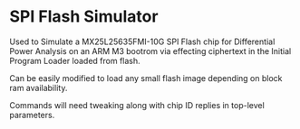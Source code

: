 # SPI Flash Simulator

Used to Simulate a MX25L25635FMI-10G SPI Flash chip for Differential Power Analysis on an ARM M3 bootrom via effecting ciphertext in the Initial Program Loader loaded from flash.

Can be easily modified to load any small flash image depending on block ram availability.

Commands will need tweaking along with chip ID replies in top-level parameters.